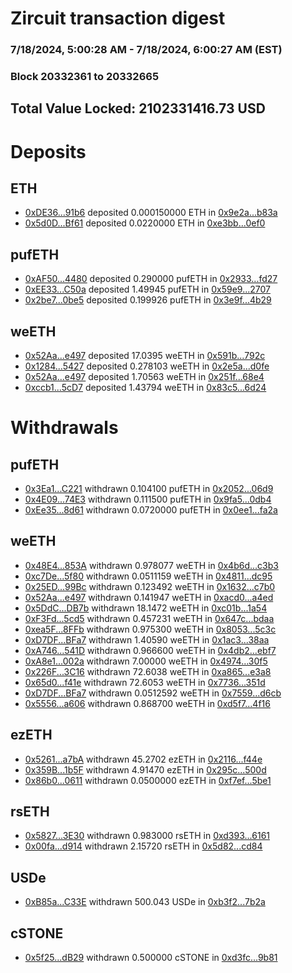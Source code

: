 # Zircuit transaction digest
### 7/18/2024, 5:00:28 AM - 7/18/2024, 6:00:27 AM (EST)
### Block 20332361 to 20332665

## Total Value Locked: 2102331416.73 USD

# Deposits
## ETH
- [0xDE36...91b6](https://etherscan.io/address/0xDE3621B8Ecd32273eB12F8b5bd1d5D7Ea04B91b6) deposited 0.000150000 ETH in [0x9e2a...b83a](https://etherscan.io/tx/0xDE3621B8Ecd32273eB12F8b5bd1d5D7Ea04B91b6)
- [0x5d0D...Bf61](https://etherscan.io/address/0x5d0D4E8466a8E9B3022e870DAaaf3E5237fdBf61) deposited 0.0220000 ETH in [0xe3bb...0ef0](https://etherscan.io/tx/0x5d0D4E8466a8E9B3022e870DAaaf3E5237fdBf61)
## pufETH
- [0xAF50...4480](https://etherscan.io/address/0xAF50B7302D60d68FcD3B665f7A7FA1eFd2EC4480) deposited 0.290000 pufETH in [0x2933...fd27](https://etherscan.io/tx/0xAF50B7302D60d68FcD3B665f7A7FA1eFd2EC4480)
- [0xEE33...C50a](https://etherscan.io/address/0xEE33d522489E3c7746CE91D37b9f296A659eC50a) deposited 1.49945 pufETH in [0x59e9...2707](https://etherscan.io/tx/0xEE33d522489E3c7746CE91D37b9f296A659eC50a)
- [0x2be7...0be5](https://etherscan.io/address/0x2be76b95D3C71900BE2A99DBADFcB575d5710be5) deposited 0.199926 pufETH in [0x3e9f...4b29](https://etherscan.io/tx/0x2be76b95D3C71900BE2A99DBADFcB575d5710be5)
## weETH
- [0x52Aa...e497](https://etherscan.io/address/0x52Aa899454998Be5b000Ad077a46Bbe360F4e497) deposited 17.0395 weETH in [0x591b...792c](https://etherscan.io/tx/0x52Aa899454998Be5b000Ad077a46Bbe360F4e497)
- [0x1284...5427](https://etherscan.io/address/0x128464ad70CDc5B739518028ee9b181aeb7B5427) deposited 0.278103 weETH in [0x2e5a...d0fe](https://etherscan.io/tx/0x128464ad70CDc5B739518028ee9b181aeb7B5427)
- [0x52Aa...e497](https://etherscan.io/address/0x52Aa899454998Be5b000Ad077a46Bbe360F4e497) deposited 1.70563 weETH in [0x251f...68e4](https://etherscan.io/tx/0x52Aa899454998Be5b000Ad077a46Bbe360F4e497)
- [0xccb1...5cD7](https://etherscan.io/address/0xccb1aeE3807A0F0EA3BA66f17822f5A621Ec5cD7) deposited 1.43794 weETH in [0x83c5...6d24](https://etherscan.io/tx/0xccb1aeE3807A0F0EA3BA66f17822f5A621Ec5cD7)
# Withdrawals
## pufETH
- [0x3Ea1...C221](https://etherscan.io/address/0x3Ea12537639a5997d17563230Aca03d71F02C221) withdrawn 0.104100 pufETH in [0x2052...06d9](https://etherscan.io/tx/0x3Ea12537639a5997d17563230Aca03d71F02C221)
- [0x4E09...74E3](https://etherscan.io/address/0x4E0945b5b0dFf77522cBedb4366801f78D5C74E3) withdrawn 0.111500 pufETH in [0x9fa5...0db4](https://etherscan.io/tx/0x4E0945b5b0dFf77522cBedb4366801f78D5C74E3)
- [0xEe35...8d61](https://etherscan.io/address/0xEe35b1aa928b3c7233614275954457d5600e8d61) withdrawn 0.0720000 pufETH in [0x0ee1...fa2a](https://etherscan.io/tx/0xEe35b1aa928b3c7233614275954457d5600e8d61)
## weETH
- [0x48E4...853A](https://etherscan.io/address/0x48E42Fbc462a5DBa33c29e6dA8FB380B56Ee853A) withdrawn 0.978077 weETH in [0x4b6d...c3b3](https://etherscan.io/tx/0x48E42Fbc462a5DBa33c29e6dA8FB380B56Ee853A)
- [0xc7De...5f80](https://etherscan.io/address/0xc7DeA269bA8cBBB7eb9da08622EfD8355bBc5f80) withdrawn 0.0511159 weETH in [0x4811...dc95](https://etherscan.io/tx/0xc7DeA269bA8cBBB7eb9da08622EfD8355bBc5f80)
- [0x25ED...99Bc](https://etherscan.io/address/0x25EDf561Ee0904ee401fDf62FcACE12ae2b199Bc) withdrawn 0.123492 weETH in [0x1632...c7b0](https://etherscan.io/tx/0x25EDf561Ee0904ee401fDf62FcACE12ae2b199Bc)
- [0x52Aa...e497](https://etherscan.io/address/0x52Aa899454998Be5b000Ad077a46Bbe360F4e497) withdrawn 0.141947 weETH in [0xacd0...a4ed](https://etherscan.io/tx/0x52Aa899454998Be5b000Ad077a46Bbe360F4e497)
- [0x5DdC...DB7b](https://etherscan.io/address/0x5DdC4b4eEEDF4dF045706724F6F3d3F60CF7DB7b) withdrawn 18.1472 weETH in [0xc01b...1a54](https://etherscan.io/tx/0x5DdC4b4eEEDF4dF045706724F6F3d3F60CF7DB7b)
- [0xF3Fd...5cd5](https://etherscan.io/address/0xF3FdF353a00248fC070B479c4C6434F85bA05cd5) withdrawn 0.457231 weETH in [0x647c...bdaa](https://etherscan.io/tx/0xF3FdF353a00248fC070B479c4C6434F85bA05cd5)
- [0xea5F...8FFb](https://etherscan.io/address/0xea5Fd79D5f2F178a3705B5c797b1AF1D8d738FFb) withdrawn 0.975300 weETH in [0x8053...5c3c](https://etherscan.io/tx/0xea5Fd79D5f2F178a3705B5c797b1AF1D8d738FFb)
- [0xD7DF...BFa7](https://etherscan.io/address/0xD7DF7E085214743530afF339aFC420c7c720BFa7) withdrawn 1.40590 weETH in [0x1ac3...38aa](https://etherscan.io/tx/0xD7DF7E085214743530afF339aFC420c7c720BFa7)
- [0xA746...541D](https://etherscan.io/address/0xA7466c3209B9AE0B2205455aD2d478243f94541D) withdrawn 0.966600 weETH in [0x4db2...ebf7](https://etherscan.io/tx/0xA7466c3209B9AE0B2205455aD2d478243f94541D)
- [0xA8e1...002a](https://etherscan.io/address/0xA8e1E7b094A5A70aa622b826AC266868CEca002a) withdrawn 7.00000 weETH in [0x4974...30f5](https://etherscan.io/tx/0xA8e1E7b094A5A70aa622b826AC266868CEca002a)
- [0x226F...3C16](https://etherscan.io/address/0x226FBAc3A6aC867E570C69A8d269F35cd29e3C16) withdrawn 72.6038 weETH in [0xa865...e3a8](https://etherscan.io/tx/0x226FBAc3A6aC867E570C69A8d269F35cd29e3C16)
- [0x65d0...f41e](https://etherscan.io/address/0x65d057c755E3d8D9162445BA1a98c7a091b9f41e) withdrawn 72.6053 weETH in [0x7736...351d](https://etherscan.io/tx/0x65d057c755E3d8D9162445BA1a98c7a091b9f41e)
- [0xD7DF...BFa7](https://etherscan.io/address/0xD7DF7E085214743530afF339aFC420c7c720BFa7) withdrawn 0.0512592 weETH in [0x7559...d6cb](https://etherscan.io/tx/0xD7DF7E085214743530afF339aFC420c7c720BFa7)
- [0x5556...a606](https://etherscan.io/address/0x55564d098CCD08835dAeac1B0b9545F83A75a606) withdrawn 0.868700 weETH in [0xd5f7...4f16](https://etherscan.io/tx/0x55564d098CCD08835dAeac1B0b9545F83A75a606)
## ezETH
- [0x5261...a7bA](https://etherscan.io/address/0x526180ef37290fc1A292DD76B6b4Eb2Fd954a7bA) withdrawn 45.2702 ezETH in [0x2116...f44e](https://etherscan.io/tx/0x526180ef37290fc1A292DD76B6b4Eb2Fd954a7bA)
- [0x359B...1b5F](https://etherscan.io/address/0x359B946CC0f7fc38504A74D72578c22216531b5F) withdrawn 4.91470 ezETH in [0x295c...500d](https://etherscan.io/tx/0x359B946CC0f7fc38504A74D72578c22216531b5F)
- [0x86b0...0611](https://etherscan.io/address/0x86b071407295ccB45bE67aeA37a4F07180010611) withdrawn 0.0500000 ezETH in [0xf7ef...5be1](https://etherscan.io/tx/0x86b071407295ccB45bE67aeA37a4F07180010611)
## rsETH
- [0x5827...3E30](https://etherscan.io/address/0x582758f04F83EfFA4220C9e9142b16F196073E30) withdrawn 0.983000 rsETH in [0xd393...6161](https://etherscan.io/tx/0x582758f04F83EfFA4220C9e9142b16F196073E30)
- [0x00fa...d914](https://etherscan.io/address/0x00fa2C2f988983710076196385B035467DC6d914) withdrawn 2.15720 rsETH in [0x5d82...cd84](https://etherscan.io/tx/0x00fa2C2f988983710076196385B035467DC6d914)
## USDe
- [0xB85a...C33E](https://etherscan.io/address/0xB85aD1999d1f25df9E4e861D5007face56a2C33E) withdrawn 500.043 USDe in [0xb3f2...7b2a](https://etherscan.io/tx/0xB85aD1999d1f25df9E4e861D5007face56a2C33E)
## cSTONE
- [0x5f25...dB29](https://etherscan.io/address/0x5f2593cAF16951db6A5aC7543eA7C84B4f3EdB29) withdrawn 0.500000 cSTONE in [0xd3fc...9b81](https://etherscan.io/tx/0x5f2593cAF16951db6A5aC7543eA7C84B4f3EdB29)
